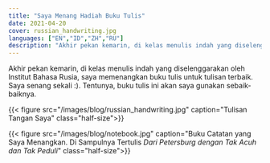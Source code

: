 ```yaml
---
title: "Saya Menang Hadiah Buku Tulis"
date: 2021-04-20
cover: russian_handwriting.jpg
languages: ["EN","ID","ZH","RU"]
description: "Akhir pekan kemarin, di kelas menulis indah yang diselenggarakan oleh Institut Bahasa Rusia, saya memenangkan..."
---
```


Akhir pekan kemarin, di kelas menulis indah yang diselenggarakan oleh Institut Bahasa Rusia, saya memenangkan buku tulis untuk tulisan terbaik. 
Saya senang sekali :). Tentunya, buku tulis ini akan saya gunakan sebaik-baiknya. 

{{< figure src="/images/blog/russian_handwriting.jpg" caption="Tulisan Tangan Saya" class="half-size">}}

{{< figure src="/images/blog/notebook.jpg" caption="Buku Catatan yang Saya Menangkan. Di Sampulnya Tertulis *Dari Petersburg dengan Tak Acuh dan Tak Peduli*" class="half-size">}}
